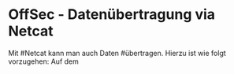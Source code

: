 # OffSec - Datenübertragung via Netcat
Mit #Netcat kann man auch Daten #übertragen. 
Hierzu ist wie folgt vorzugehen:
Auf dem
